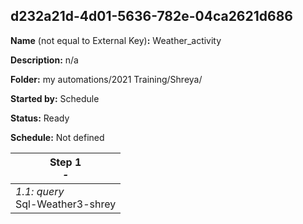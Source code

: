 ## d232a21d-4d01-5636-782e-04ca2621d686

**Name** (not equal to External Key)**:** Weather_activity

**Description:** n/a

**Folder:** my automations/2021 Training/Shreya/

**Started by:** Schedule

**Status:** Ready

**Schedule:** Not defined

| Step 1<br>_-_ |
| --- |
| _1.1: query_<br>Sql-Weather3-shrey |
